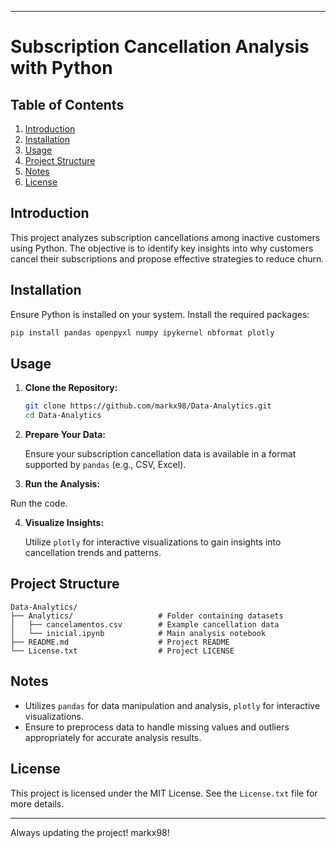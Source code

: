 -----------------------------------------------------------------------------------------------------------------------------------------------------------------------------
# Subscription Cancellation Analysis with Python

## Table of Contents

1. [Introduction](#introduction)
2. [Installation](#installation)
3. [Usage](#usage)
4. [Project Structure](#project-structure)
5. [Notes](#notes)
6. [License](#license)

## Introduction

This project analyzes subscription cancellations among inactive customers using Python. The objective is to identify key insights into why customers cancel their subscriptions and propose effective strategies to reduce churn.

## Installation

Ensure Python is installed on your system. Install the required packages:

```bash
pip install pandas openpyxl numpy ipykernel nbformat plotly
```

## Usage

1. **Clone the Repository:**

   ```bash
   git clone https://github.com/markx98/Data-Analytics.git
   cd Data-Analytics
   ```

2. **Prepare Your Data:**

   Ensure your subscription cancellation data is available in a format supported by `pandas` (e.g., CSV, Excel).

3. **Run the Analysis:**

  Run the code.

4. **Visualize Insights:**

   Utilize `plotly` for interactive visualizations to gain insights into cancellation trends and patterns.

## Project Structure

```
Data-Analytics/
├── Analytics/                   # Folder containing datasets
│   ├── cancelamentos.csv        # Example cancellation data
│   └── inicial.ipynb            # Main analysis notebook
├── README.md                    # Project README
└── License.txt                  # Project LICENSE
```

## Notes

- Utilizes `pandas` for data manipulation and analysis, `plotly` for interactive visualizations.
- Ensure to preprocess data to handle missing values and outliers appropriately for accurate analysis results.

## License

This project is licensed under the MIT License. See the `License.txt` file for more details.

-----------------------------------------------------------------------------------------------------------------------------------------------------------------------------

Always updating the project! markx98!